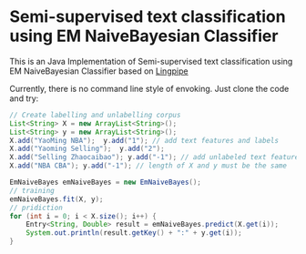 # Semi-supervised text classification using EM NaiveBayesian Classifier

This is an Java Implementation of Semi-supervised text classification using EM NaiveBayesian Classifier 
based on [Lingpipe](http://alias-i.com/lingpipe/)

Currently, there is no command line style of envoking. Just clone the code and try:

```java
// Create labelling and unlabelling corpus
List<String> X = new ArrayList<String>();
List<String> y = new ArrayList<String>();
X.add("YaoMing NBA");  y.add("1"); // add text features and labels
X.add("Yaoming Selling");  y.add("2");
X.add("Selling Zhaocaibao"); y.add("-1"); // add unlabeled text features, "-1" is marked as unlabeled
X.add("NBA CBA"); y.add("-1"); // length of X and y must be the same

EmNaiveBayes emNaiveBayes = new EmNaiveBayes();
// training
emNaiveBayes.fit(X, y);
// pridiction
for (int i = 0; i < X.size(); i++) {
	Entry<String, Double> result = emNaiveBayes.predict(X.get(i));
	System.out.println(result.getKey() + ":" + y.get(i));
}
```
